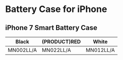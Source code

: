 # Battery Case for iPhone

## iPhone 7 Smart Battery Case

| Black | (PRODUCT)RED | White |
|-----|-----|-----|
| MN002LL/A | MN022LL/A | MN012LL/A |

